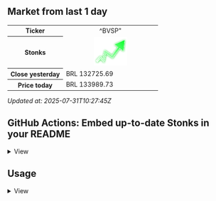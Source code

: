 ## Market from last 1 day


<table>
    <tr>
        <th> Ticker </th>
        <td> <div align="center"> ^BVSP" </div> </td>
    </tr>
    <tr>
        <th> Stonks </th>
        <td> <div align="center"> <img src="https://github.com/adzmatheus/stonks-market/blob/main/assets/income.svg"/> </div> </td>
    </tr>
    <tr>
        <th>Close yesterday </th>
        <td width="200px"> BRL 132725.69 </td>
    </tr>
    <tr>
        <th>Price today</th>
        <td> BRL 133989.73 </td>
    </tr>
</table>


*Updated at: 2025-07-31T10:27:45Z*

## GitHub Actions: Embed up-to-date Stonks in your README
<details>
<summary>
    View
</summary>

You can easily embed tables in your README.md using GitHub Actions by following these simple steps:

**Step 1:** In your repository, create a file named `README.md.template`.

**Step 2:** Write anything you want within the `README.md.template` file.

**Step 3:** Embed one of the following entities within your `README.md.template`:

- **Daily Stonks Table:**
```shell
{{ template "daily-table" .Stonkses }}
```

- **Updated at:**
```shell
{{ formatTime .UpdatedAt }}
```

If you are familiar with Go templates, you have access to the `root` variable, which includes the following fields:

- `Stonkses`: An array of daily Stonks. You can view the Stonks struct definition in [model/stonks.go](model/stonks.go).
- `UpdatedAt`: This field contains the timestamp in the format of `time.Date`.

**Step 4**: Register Github Action
- Create a file `.github/workflows/update-stonks.yml` in your repository.
```yml
name: "Cronjob"
on:
schedule:
- cron: '0 10 * * *'

jobs:
    update-stonks:
        permissions: write-all
        runs-on: ubuntu-latest
        steps:
            - uses: actions/checkout@v3
            - name: Generate README
              uses: adzmatheus/stonks-market@v1.0.1
              with:
                ticker: ^BVSP
                stonks-api-key: ${{ secrets.BRAPI_API_KEY }}
                template-file: 'README.md.template'
                out-file: 'README.md'
            - name: Commit
              run: |
                if git diff --exit-code; then
                  echo "No changes to commit."
                  exit 0
                else
                  git config user.name github-actions
                  git config user.email github-actions@github.com
                  git add .
                  git commit -m "update"
                  git push origin main
                fi
```
- Update some variable in this file:
    - ticker: The ticker that you want show the stonks. Find options on [BRAPI Available](https://brapi.dev/api/available)
    - template-file: Path to the above template file. Eg. `template/README.md.template`
    - out-file: your README.md file name
    - stonks-api-key:
        - Register free API token in [BRAPI Dashboard](https://brapi.dev/dashboard)
        - Setup secrets with name `BRAPI_API_KEY` in `Your repo > settings > Secrets and variables > Actions > New repository secret`

**Step 5**: Commit your change, then Github actions will run as your specificed cron to update Stonks into your README.md file
</details>


## Usage
<details>
<summary>View</summary>

#### Install
```shell
go install https://github.com/adzmatheus/stonks-market
```

#### Run

```shell
Usage:
stonks-market update-stonks [flags]

Flags:
--ticker string                Ticker
-h, --help                     help for update-stonks
-o, --out-file string          Output file path
-f, --template-file string     Readme template file path
-k, --stonks-api-key string    stonksapi.com API key

```

**Sample**
```shell
stonks-market update-stonks \
--ticker=^BVSP \
--stonks-api-key="$STONKS_API_KEY" \
--template-file='template/README.md.template' \
--out-file='README.md'
```

### Docker
```shell
docker build -t stonks-market .
```

```shell
docker run --rm \
-v ./:/app/data \
stonks-market \
--stonks-api-key='XXXX' \
--ticker=^BVSP \
--out-file=data/README.md \
--template-file=data/README.md.template
```

</details>
